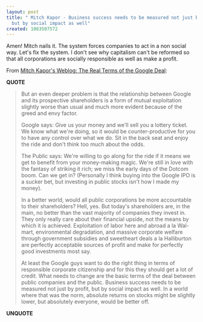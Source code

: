 ```yaml
---
layout: post
title: " Mitch Kapor - Business success needs to be measured not just by profit ,
  but by social impact as well"
created: 1083507572
---
```

Amen! Mitch nails it.  The system forces companies to act in a non social way.  Let's fix the system.  I don't see why capitalism can't be reformed so that all corporations are socially responsible as well as make a profit.

From <a href="http://blogs.osafoundation.org/mitch/000593.html">Mitch Kapor's Weblog: The Real Terms of the Google Deal</a>:
<p><strong>QUOTE</strong></p><blockquote>But an even deeper problem is that the relationship between Google and its prospective shareholders is a form of mutual exploitation slightly worse than usual and much more evident because of the greed and envy factor.

Google says: Give us your money and we'll sell you a lottery ticket. We know what we're doing, so it would be counter-productive for you to have any control over what we do. Sit in the back seat and enjoy the ride and don't think too much about the odds.

The Public says: We're willing to go along for the ride if it means we get to benefit from your money-making magic. We're still in love with the fantasy of striking it rich; we miss the early days of the Dotcom boom. Can we get in? (Personally I think buying into the Google IPO is a sucker bet, but investing in public stocks isn't how I made my money).

In a better world, would all public corporations be more accountable to their shareholders? Hell, yes. But today's shareholders are, in the main, no better than the vast majority of companies they invest in. They only really care about their financial upside, not the means by which it is achieved. Exploitation of labor here and abroad a la Wal-mart, environmental degradation, and massive corporate welfare through government subsidies and sweetheart deals a la Halliburton are perfectly acceptable sources of profit and make for perfectly good investments most say.

At least the Google guys want to do the right thing in terms of responsible corporate citizenship and for this they should get a lot of credit. What needs to change are the basic terms of the deal between public companies and the public. Business success needs to be measured not just by profit, but by social impact as well. In a world where that was the norm, absolute returns on stocks might be slightly lower, but absolutely everyone, would be better off.</blockquote><p><strong>UNQUOTE</strong></p>

